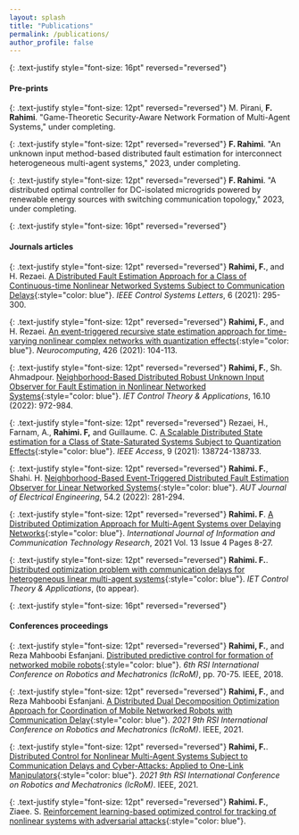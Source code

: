 ```yaml
---
layout: splash
title: "Publications"
permalink: /publications/
author_profile: false
---
```


{: .text-justify style="font-size: 16pt" reversed="reversed"}
#### Pre-prints

{: .text-justify style="font-size: 12pt" reversed="reversed"}
 M. Pirani, **F. Rahimi**. "Game-Theoretic Security-Aware Network Formation of Multi-Agent Systems," under completing.

{: .text-justify style="font-size: 12pt" reversed="reversed"}
**F. Rahimi**. "An unknown input method-based distributed fault estimation for interconnect heterogeneous multi-agent systems," 2023, under completing.

{: .text-justify style="font-size: 12pt" reversed="reversed"}
**F. Rahimi**. "A distributed optimal controller for DC-isolated microgrids powered by renewable energy sources with switching communication topology," 2023, under completing. 

{: .text-justify style="font-size: 16pt" reversed="reversed"}
#### Journals articles

{: .text-justify style="font-size: 12pt" reversed="reversed"}
**Rahimi, F.**, and H. Rezaei. [A Distributed Fault Estimation Approach for a Class of Continuous-time Nonlinear Networked Systems Subject to Communication Delays](https://ieeexplore.ieee.org/abstract/document/9397783){:style="color: blue"}. *IEEE Control Systems Letters*, 6 (2021): 295-300.

{: .text-justify style="font-size: 12pt" reversed="reversed"}
**Rahimi, F.**, and H. Rezaei. [An event-triggered recursive state estimation approach for time-varying nonlinear complex networks with quantization effects](https://www.sciencedirect.com/science/article/abs/pii/S0925231220316088){:style="color: blue"}. *Neurocomputing*, 426 (2021): 104-113.

{: .text-justify style="font-size: 12pt" reversed="reversed"}
**Rahimi, F.**, Sh. Ahmadpour. [Neighborhood-Based Distributed Robust Unknown Input Observer for Fault Estimation in Nonlinear Networked Systems](https://ietresearch.onlinelibrary.wiley.com/doi/full/10.1049/cth2.12278){:style="color: blue"}. *IET Control Theory & Applications*, 16.10 (2022): 972-984.

{: .text-justify style="font-size: 12pt" reversed="reversed"}
Rezaei, H., Farnam, A., **Rahimi. F,** and Guillaume. C. [A Scalable Distributed State estimation for a Class of State-Saturated Systems Subject to Quantization Effects](https://ieeexplore.ieee.org/abstract/document/9562519){:style="color: blue"}. *IEEE Access*, 9 (2021): 138724-138733.

{: .text-justify style="font-size: 12pt" reversed="reversed"}
**Rahimi. F.**, Shahi. H. [Neighborhood-Based Event-Triggered Distributed Fault Estimation Observer for Linear Networked Systems](https://eej.aut.ac.ir/article_4854.html){:style="color: blue"}. *AUT Journal of Electrical Engineering*, 54.2 (2022): 281-294.

{: .text-justify style="font-size: 12pt" reversed="reversed"}
**Rahimi. F**. [A Distributed Optimization Approach for Multi-Agent Systems over Delaying Networks](http://ijict.itrc.ac.ir/article-1-495-en.html){:style="color: blue"}. *International Journal of Information and Communication Technology Research*, 2021 Vol. 13 Issue 4 Pages 8-27.

{: .text-justify style="font-size: 12pt" reversed="reversed"}
**Rahimi. F.**. [Distributed optimization problem with communication delays for heterogeneous linear multi-agent systems](https://doi.org/10.48550/arXiv.2208.10549){:style="color: blue"}. *IET Control Theory & Applications*, (to appear).

{: .text-justify style="font-size: 16pt" reversed="reversed"}
#### Conferences proceedings

{: .text-justify style="font-size: 12pt" reversed="reversed"}
**Rahimi, F.**, and Reza Mahboobi Esfanjani. [Distributed predictive control for formation of networked mobile robots](https://ieeexplore.ieee.org/abstract/document/8657625){:style="color: blue"}. *6th RSI International Conference on Robotics and Mechatronics (IcRoM)*, pp. 70-75. IEEE, 2018.

{: .text-justify style="font-size: 12pt" reversed="reversed"}
**Rahimi, F.**, and Reza Mahboobi Esfanjani. [A Distributed Dual Decomposition Optimization Approach for Coordination of Mobile Networked Robots with Communication Delay](https://ieeexplore.ieee.org/abstract/document/9663474){:style="color: blue"}. *2021 9th RSI International Conference on Robotics and Mechatronics (IcRoM)*. IEEE, 2021.

{: .text-justify style="font-size: 12pt" reversed="reversed"}
 **Rahimi, F.**. [Distributed Control for Nonlinear Multi-Agent Systems Subject to Communication Delays and Cyber-Attacks: Applied to One-Link Manipulators](https://ieeexplore.ieee.org/abstract/document/9663446){:style="color: blue"}. *2021 9th RSI International Conference on Robotics and Mechatronics (IcRoM)*. IEEE, 2021.

{: .text-justify style="font-size: 12pt" reversed="reversed"}
**Rahimi. F.**, Ziaee. S. [Reinforcement learning-based optimized control for tracking of nonlinear systems with adversarial attacks](https://doi.org/10.48550/arXiv.2209.02165){:style="color: blue"}.
